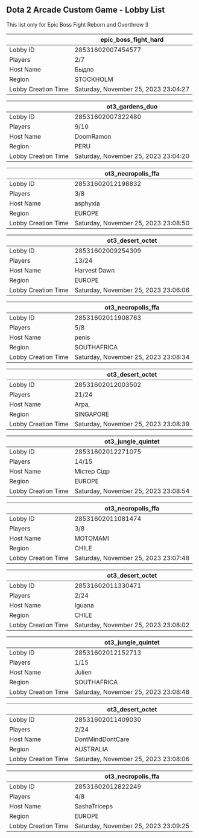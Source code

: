 ## Dota 2 Arcade Custom Game - Lobby List

This list only for Epic Boss Fight Reborn and Overthrow 3

|  | epic_boss_fight_hard |
| ------ | ------ |
| Lobby ID | 28531602007454577 |
| Players | 2/7 |
| Host Name | Быдло |
| Region | STOCKHOLM |
| Lobby Creation Time | Saturday, November 25, 2023 23:04:27 |


|  | ot3_gardens_duo |
| ------ | ------ |
| Lobby ID | 28531602007322480 |
| Players | 9/10 |
| Host Name | DoomRamon |
| Region | PERU |
| Lobby Creation Time | Saturday, November 25, 2023 23:04:20 |


|  | ot3_necropolis_ffa |
| ------ | ------ |
| Lobby ID | 28531602012198832 |
| Players | 3/8 |
| Host Name | asphyxia |
| Region | EUROPE |
| Lobby Creation Time | Saturday, November 25, 2023 23:08:50 |


|  | ot3_desert_octet |
| ------ | ------ |
| Lobby ID | 28531602009254309 |
| Players | 13/24 |
| Host Name | Harvest Dawn |
| Region | EUROPE |
| Lobby Creation Time | Saturday, November 25, 2023 23:06:06 |


|  | ot3_necropolis_ffa |
| ------ | ------ |
| Lobby ID | 28531602011908763 |
| Players | 5/8 |
| Host Name | penis |
| Region | SOUTHAFRICA |
| Lobby Creation Time | Saturday, November 25, 2023 23:08:34 |


|  | ot3_desert_octet |
| ------ | ------ |
| Lobby ID | 28531602012003502 |
| Players | 21/24 |
| Host Name | Arpa, |
| Region | SINGAPORE |
| Lobby Creation Time | Saturday, November 25, 2023 23:08:39 |


|  | ot3_jungle_quintet |
| ------ | ------ |
| Lobby ID | 28531602012271075 |
| Players | 14/15 |
| Host Name | Містер Сідр |
| Region | EUROPE |
| Lobby Creation Time | Saturday, November 25, 2023 23:08:54 |


|  | ot3_necropolis_ffa |
| ------ | ------ |
| Lobby ID | 28531602011081474 |
| Players | 3/8 |
| Host Name | MOTOMAMI |
| Region | CHILE |
| Lobby Creation Time | Saturday, November 25, 2023 23:07:48 |


|  | ot3_desert_octet |
| ------ | ------ |
| Lobby ID | 28531602011330471 |
| Players | 2/24 |
| Host Name | Iguana |
| Region | CHILE |
| Lobby Creation Time | Saturday, November 25, 2023 23:08:02 |


|  | ot3_jungle_quintet |
| ------ | ------ |
| Lobby ID | 28531602012152713 |
| Players | 1/15 |
| Host Name | Julien |
| Region | SOUTHAFRICA |
| Lobby Creation Time | Saturday, November 25, 2023 23:08:48 |


|  | ot3_desert_octet |
| ------ | ------ |
| Lobby ID | 28531602011409030 |
| Players | 2/24 |
| Host Name | DontMindDontCare |
| Region | AUSTRALIA |
| Lobby Creation Time | Saturday, November 25, 2023 23:08:06 |


|  | ot3_necropolis_ffa |
| ------ | ------ |
| Lobby ID | 28531602012822249 |
| Players | 4/8 |
| Host Name | SashaTriceps |
| Region | EUROPE |
| Lobby Creation Time | Saturday, November 25, 2023 23:09:25 |


